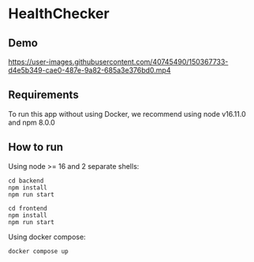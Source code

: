 # HealthChecker

## Demo

https://user-images.githubusercontent.com/40745490/150367733-d4e5b349-cae0-487e-9a82-685a3e376bd0.mp4

## Requirements

To run this app without using Docker, we recommend using node v16.11.0 and npm 8.0.0

## How to run

Using node >= 16 and 2 separate shells:

```shell
cd backend
npm install
npm run start
```

```shell
cd frontend
npm install
npm run start
```

Using docker compose:

```shell
docker compose up
```

